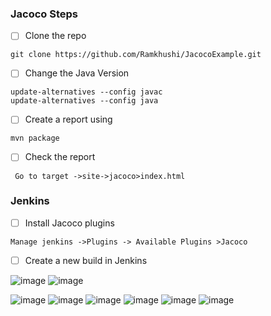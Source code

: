 
### Jacoco Steps
- [ ]  Clone the repo
```
git clone https://github.com/Ramkhushi/JacocoExample.git
```
 - [ ] Change the Java Version
```
update-alternatives --config javac
update-alternatives --config java
```

- [ ] Create a report using 
```
mvn package 
```
- [ ] Check the report
```
 Go to target ->site->jacoco>index.html
```


### Jenkins 
- [ ]  Install Jacoco plugins
```
Manage jenkins ->Plugins -> Available Plugins >Jacoco
```
- [ ] Create a new build in Jenkins

![image](https://github.com/Ramkhushi/Learning-notes/assets/120269399/62479517-f905-46e7-866e-2cd8678ef152)
![image](https://github.com/Ramkhushi/Learning-notes/assets/120269399/99fea8f7-5eff-4215-8676-17460dc9ef93)

![image](https://github.com/Ramkhushi/Learning-notes/assets/120269399/074dc7fd-cdfe-4a4d-8dda-c2cfcb58cb4b)
![image](https://github.com/Ramkhushi/Learning-notes/assets/120269399/6b503a90-8b4d-41da-8896-07878dd3a12b)
![image](https://github.com/Ramkhushi/Learning-notes/assets/120269399/93d5d505-74f3-4ead-9c3e-0ef67091bc8e)
![image](https://github.com/Ramkhushi/Learning-notes/assets/120269399/d4730822-c7cd-44db-8729-5d4a3227bf37)
![image](https://github.com/Ramkhushi/Learning-notes/assets/120269399/0fd0595b-5b69-4394-b729-fd81ae9eb307)
![image](https://github.com/Ramkhushi/Learning-notes/assets/120269399/ad627f0c-e4af-40c5-9f6c-31f48cb9ff57)





